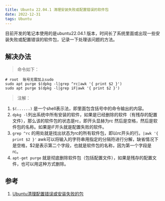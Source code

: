 ```yaml
---
title: Ubuntu 22.04.1 清理安装失败或配置错误的软件包
date: 2022-12-31
tags: Ubuntu
---
```


目前开发的笔记本使用的是ubuntu22.04.1 版本，时间长了系统里面或出现一些安装失败或配置错误的软件包，记录一下处理该问题的方法。

## 解决办法

> 命令如下：
```shell
# root  账号无需加上sudo
sudo apt purge $(dpkg -l|grep ^rc|awk '{ print $2 }')
sudo apt purge $(dpkg -l|grep iF|awk '{ print $2 }')
```
<!--more-->
> 注解：
1. `$(......)` 是一个shell表示法，即里面包含括号中的命令输出的内容。
2. `dpkg -l`列出系统中所有安装的软件，如果是已经删除的软件（有残存的配置文件），那么该的软件包的状态是rc，即开头显赫为rc 然后是空格，然后是软件包的名称。如果是iF开头就是配置失败的软件。
3. `grep ^rc` 的用处就是找出状态为rc的所有软件包，即以rc开头的行。`|awk '{ print $2 }'` awk可以将输入的字符串用指定的分隔符进行分解，缺省情况下是空格，$2是表示第二个字段，也就是软件包的名称，因为第一个字段是 rc。
4. `apt-get purge` 就是彻底删除软件包（包括配置文件），如果是残存的配置文件，也可以用这种方式删除。

## 参考
1. [Ubuntu清理配置错误或安装失败的包](https://neilwan.com/views/linux/ubuntu_clean_install_failed_package.html)
